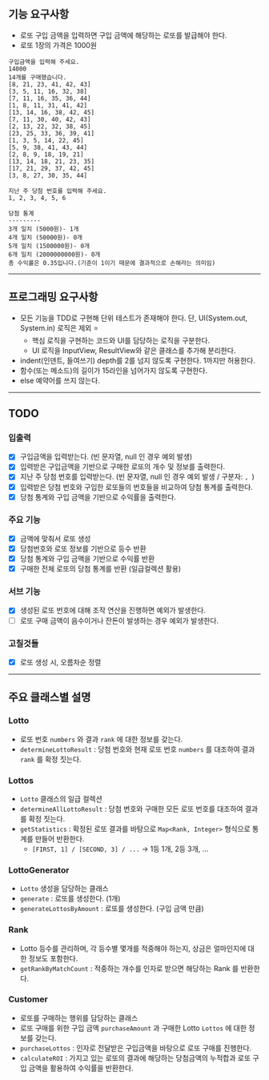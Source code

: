 ## 기능 요구사항
- 로또 구입 금액을 입력하면 구입 금액에 해당하는 로또를 발급해야 한다.
- 로또 1장의 가격은 1000원
```
구입금액을 입력해 주세요.
14000
14개를 구매했습니다.
[8, 21, 23, 41, 42, 43]
[3, 5, 11, 16, 32, 38]
[7, 11, 16, 35, 36, 44]
[1, 8, 11, 31, 41, 42]
[13, 14, 16, 38, 42, 45]
[7, 11, 30, 40, 42, 43]
[2, 13, 22, 32, 38, 45]
[23, 25, 33, 36, 39, 41]
[1, 3, 5, 14, 22, 45]
[5, 9, 38, 41, 43, 44]
[2, 8, 9, 18, 19, 21]
[13, 14, 18, 21, 23, 35]
[17, 21, 29, 37, 42, 45]
[3, 8, 27, 30, 35, 44]

지난 주 당첨 번호를 입력해 주세요.
1, 2, 3, 4, 5, 6

당첨 통계
---------
3개 일치 (5000원)- 1개
4개 일치 (50000원)- 0개
5개 일치 (1500000원)- 0개
6개 일치 (2000000000원)- 0개
총 수익률은 0.35입니다.(기준이 1이기 때문에 결과적으로 손해라는 의미임)
```
---
## 프로그래밍 요구사항
- 모든 기능을 TDD로 구현해 단위 테스트가 존재해야 한다. 단, UI(System.out, System.in) 로직은 제외 ⭐️
    - 핵심 로직을 구현하는 코드와 UI를 담당하는 로직을 구분한다.
    - UI 로직을 InputView, ResultView와 같은 클래스를 추가해 분리한다.
- indent(인덴트, 들여쓰기) depth를 2를 넘지 않도록 구현한다. 1까지만 허용한다.
- 함수(또는 메소드)의 길이가 15라인을 넘어가지 않도록 구현한다. 
- else 예약어를 쓰지 않는다.
---
## TODO
### 입출력
- [x] 구입금액을 입력받는다. (빈 문자열, null 인 경우 예외 발생)
- [x] 입력받은 구입금액을 기반으로 구매한 로또의 개수 및 정보를 출력한다.
- [x] 지난 주 당첨 번호를 입력받는다. (빈 문자열, null 인 경우 예외 발생 / 구분자: `, `)
- [x] 입력받은 당첨 번호와 구입한 로또들의 번호들을 비교하여 당첨 통계를 출력한다.
- [x] 당첨 통계와 구입 금액을 기반으로 수익률을 출력한다.
### 주요 기능
- [x] 금액에 맞춰서 로또 생성
- [x] 당첨번호와 로또 정보를 기반으로 등수 반환
- [x] 당첨 통계와 구입 금액을 기반으로 수익률 반환
- [x] 구매한 전체 로또의 당첨 통계를 반환 (일급컬렉션 활용)
### 서브 기능
- [x] 생성된 로또 번호에 대해 조작 연산을 진행하면 예외가 발생한다.
- [ ] 로또 구매 금액이 음수이거나 잔돈이 발생하는 경우 예외가 발생한다.
### 고칠것들
- [x] 로또 생성 시, 오름차순 정렬
---
## 주요 클래스별 설명
### Lotto
- 로또 번호 `numbers` 와 결과 `rank` 에 대한 정보를 갖는다.
- `determineLottoResult` : 당첨 번호와 현재 로또 번호 `numbers` 를 대조하여 결과 `rank` 를 확정 짓는다. 
### Lottos
- `Lotto` 클래스의 일급 컬렉션
- `determineAllLottoResult` : 당첨 번호와 구매한 모든 로또 번호를 대조하여 결과를 확정 짓는다.
- `getStatistics` : 확정된 로또 결과를 바탕으로 `Map<Rank, Integer>` 형식으로 통계를 만들어 반환한다.
  - `[FIRST, 1] / [SECOND, 3] / ...` → 1등 1개, 2등 3개, ...
### LottoGenerator
- `Lotto` 생성을 담당하는 클래스
- `generate` : 로또를 생성한다. (1개)
- `generateLottosByAmount` : 로또를 생성한다. (구입 금액 만큼)
### Rank
- Lotto 등수를 관리하며, 각 등수별 몇개를 적중해야 하는지, 상금은 얼마인지에 대한 정보도 포함한다.
- `getRankByMatchCount` : 적중하는 개수를 인자로 받으면 해당하는 Rank 를 반환한다.
### Customer
- 로또를 구매하는 행위를 담당하는 클래스
- 로또 구매를 위한 구입 금액 `purchaseAmount` 과 구매한 Lotto `Lottos` 에 대한 정보를 갖는다.
- `purchaseLottos` : 인자로 전달받은 구입금액을 바탕으로 로또 구매를 진행한다.
- `calculateROI` : 가지고 있는 로또의 결과에 해당하는 당첨금액의 누적합과 로또 구입 금액을 활용하여 수익률을 반환한다.
